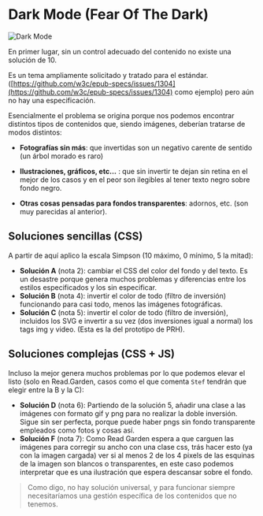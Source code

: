 # Dark Mode (Fear Of The Dark)

![Dark Mode](https://pa1.narvii.com/7754/4477bb19440804a6e56464952e8a942657849bcer1-600-429_hq.gif)

En primer lugar, sin un control adecuado del contenido no existe una solución de 10.

Es un tema ampliamente solicitado y tratado para el estándar. ([https://github.com/w3c/epub-specs/issues/1304](https://github.com/w3c/epub-specs/issues/1304) como ejemplo) pero aún no hay una especificación.

Esencialmente el problema se origina porque nos podemos encontrar distintos tipos de contenidos que, siendo imágenes, deberían tratarse de modos distintos:

- **Fotografías sin más**: que invertidas son un negativo carente de sentido (un árbol morado es raro)

- **Ilustraciones, gráficos, etc…** : que sin invertir te dejan sin retina en el mejor de los casos y en el peor son ilegibles al tener texto negro sobre fondo negro.

- **Otras cosas pensadas para fondos transparentes**: adornos, etc. (son muy parecidas al anterior).

## Soluciones sencillas (CSS)

A partir de aquí aplico la escala Simpson (10 máximo, 0 mínimo, 5 la mitad):

- **Solución A** (nota 2): cambiar el CSS del color del fondo y del texto. Es un desastre porque genera muchos problemas y diferencias entre los estilos especificados y los sin especificar.
- **Solución B** (nota 4): invertir el color de todo (filtro de inversión) funcionando para casi todo, menos las imágenes fotográficas.
- **Solución C** (nota 5): invertir el color de todo (filtro de inversión), incluidos los SVG e invertir a su vez (dos inversiones igual a normal) los tags img y video. (Esta es la del prototipo de PRH).

## Soluciones complejas (CSS + JS)

Incluso la mejor genera muchos problemas por lo que podemos elevar el listo (solo en Read.Garden, casos como el que comenta `Stef` tendrán que elegir entre la B y la C):

- **Solución D** (nota 6): Partiendo de la solución 5, añadir una clase a las imágenes con formato gif y png para no realizar la doble inversión. Sigue sin ser perfecta, porque puede haber pngs sin fondo transparente empleados como fotos y cosas así.
- **Solución F** (nota 7): Como Read Garden espera a que carguen las imágenes para corregir su ancho con una clase css, trás hacer esto (ya con la imagen cargada) ver si al menos 2 de los 4 pixels de las esquinas de la imagen son blancos o transparentes, en este caso podemos interpretar que es una ilustración que espera descansar sobre el fondo.

> Como digo, no hay solución universal, y para funcionar siempre necesitaríamos una gestión específica de los contenidos que no tenemos.
